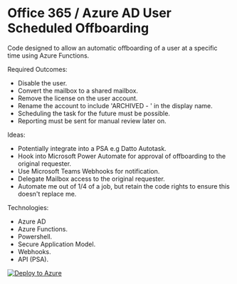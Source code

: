 # Office 365 / Azure AD User Scheduled Offboarding
Code designed to allow an automatic offboarding of a user at a specific time using Azure Functions.

Required Outcomes:

- Disable the user.
- Convert the mailbox to a shared mailbox.
- Remove the license on the user account.
- Rename the account to include 'ARCHIVED - ' in the display name.
- Scheduling the task for the future must be possible.
- Reporting must be sent for manual review later on.

Ideas:

- Potentially integrate into a PSA e.g Datto Autotask.
- Hook into Microsoft Power Automate for approval of offboarding to the original requester.
- Use Microsoft Teams Webhooks for notification.
- Delegate Mailbox access to the original requester. 
- Automate me out of 1/4 of a job, but retain the code rights to ensure this doesn't replace me.

Technologies:

- Azure AD
- Azure Functions.
- Powershell.
- Secure Application Model.
- Webhooks.
- API (PSA).

[![Deploy to Azure](https://aka.ms/deploytoazurebutton)](https://portal.azure.com/#create/Microsoft.Template/uri/https%3a%2f%2fraw.githubusercontent.com%2fNickJongens%2fO365-ScheduledOffboarding%2fmaster%2fAzureFunction%2ftemplate.json)

